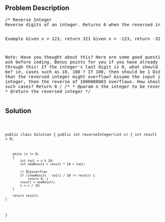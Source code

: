 <!--
<style>
  body { font-family: Arial, sans-serif; }
  .container { max-width: 1000px; margin: auto; padding: 20px; }
  .comment-block { background-color: #f9f9f9; padding: 10px; border-left: 5px solid #ccc; }
  .code-block { background-color: #f4f4f4; padding: 10px; border: 1px solid #ddd; }
</style>
-->

<div class='container'>
<h2>Problem Description</h2>
<div class='comment-block'>
<pre>
/* Reverse Integer
Reverse digits of an integer. Returns 0 when the reversed integer overflows (signed 32-bit integer).

Example
Given x = 123, return 321
Given x = -123, return -321

Note: 
Have you thought about this? Here are some good questions to ask before coding. 
Bonus points for you if you have already thought through this! 
If the integer's last digit is 0, what should the output be? ie, cases such as 10, 100 ? 
If 100, then should be 1
Did you notice that the reversed integer might overflow? Assume the input is a 32-bit integer, 
then the reverse of 1000000003 overflows. How should you handle such cases? Return 0
*/
    /**
     * @param n the integer to be reversed
     * @return the reversed integer
     */
</pre>
</div>

<h2>Solution</h2>
<div class='code-block'>
<pre><code class='language-java'>

public class Solution {
    public int reverseInteger(int n) {
        int result = 0;

        while (n != 0)
        {
            int tail = n % 10;
            int newResult = result * 10 + tail;
            
            // 防止overflow
            if ((newResult - tail) / 10 != result) {
                return 0; }
            result = newResult;
            n = n / 10;
        }

        return result;
    }
}</code></pre>
</div>
</div>
